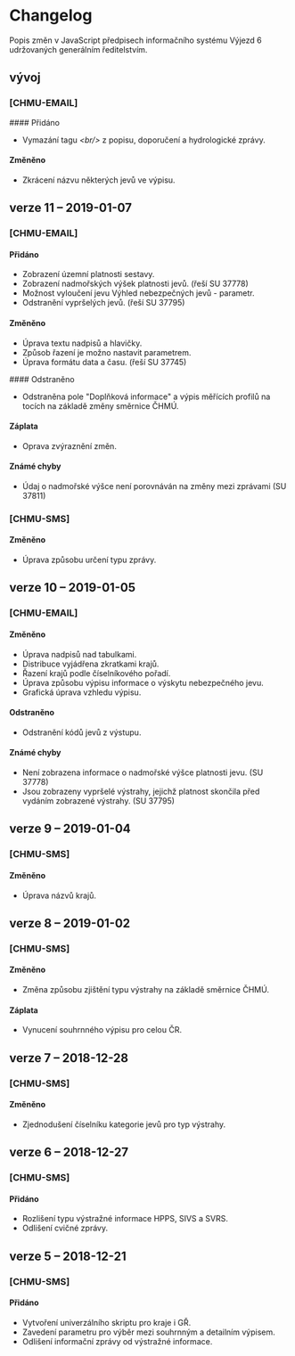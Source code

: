 # Changelog
Popis změn v JavaScript předpisech informačního systému Výjezd 6 udržovaných generálním ředitelstvím.

## vývoj
### [CHMU-EMAIL]
#### Přidáno
- Vymazání tagu *\<br/>* z popisu, doporučení a hydrologické zprávy.

#### Změněno
- Zkrácení názvu některých jevů ve výpisu.

## verze 11 – 2019-01-07
### [CHMU-EMAIL]
#### Přidáno
- Zobrazení územní platnosti sestavy.
- Zobrazení nadmořských výšek platnosti jevů. (řeší SU 37778)
- Možnost vyloučení jevu Výhled nebezpečných jevů - parametr.
- Odstranění vypršelých jevů. (řeší SU 37795)

#### Změněno
- Úprava textu nadpisů a hlavičky.
- Způsob řazení je možno nastavit parametrem.
- Úprava formátu data a času. (řeší SU 37745)

#### Odstraněno
- Odstraněna pole "Doplňková informace" a výpis měřících profilů na tocích na základě změny směrnice ČHMÚ.

#### Záplata
- Oprava zvýraznění změn.

#### Známé chyby
- Údaj o nadmořské výšce není porovnáván na změny mezi zprávami (SU 37811)

### [CHMU-SMS]
#### Změněno
- Úprava způsobu určení typu zprávy.

## verze 10 – 2019-01-05
### [CHMU-EMAIL]
#### Změněno
- Úprava nadpisů nad tabulkami.
- Distribuce vyjádřena zkratkami krajů.
- Řazení krajů podle číselníkového pořadí.
- Úprava způsobu výpisu informace o výskytu nebezpečného jevu.
- Grafická úprava vzhledu výpisu.

#### Odstraněno
- Odstranění kódů jevů z výstupu.

#### Známé chyby
- Není zobrazena informace o nadmořské výšce platnosti jevu. (SU 37778)
- Jsou zobrazeny vypršelé výstrahy, jejichž platnost skončila před vydáním zobrazené výstrahy. (SU 37795)

## verze 9 – 2019-01-04
### [CHMU-SMS]
#### Změněno
- Úprava názvů krajů.

## verze 8 – 2019-01-02
### [CHMU-SMS]
#### Změněno
- Změna způsobu zjištění typu výstrahy na základě směrnice ČHMÚ.

#### Záplata
- Vynucení souhrnného výpisu pro celou ČR.

## verze 7 – 2018-12-28
### [CHMU-SMS]
#### Změněno
- Zjednodušení číselníku kategorie jevů pro typ výstrahy.

## verze 6 – 2018-12-27
### [CHMU-SMS]
#### Přidáno
- Rozlišení typu výstražné informace HPPS, SIVS a SVRS.
- Odlišení cvičné zprávy.

## verze 5 – 2018-12-21
### [CHMU-SMS]
#### Přidáno
- Vytvoření univerzálního skriptu pro kraje i GŘ.
- Zavedení parametru pro výběr mezi souhrnným a detailním výpisem.
- Odlišení informační zprávy od výstražné informace.